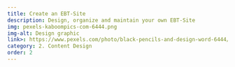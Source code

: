 ```yaml
---
title: Create an EBT-Site
description: Design, organize and maintain your own EBT-Site
img: pexels-kaboompics-com-6444.png
img-alt: Design graphic
link>: https://www.pexels.com/photo/black-pencils-and-design-word-6444/
category: 2. Content Design
order: 2
---
```



